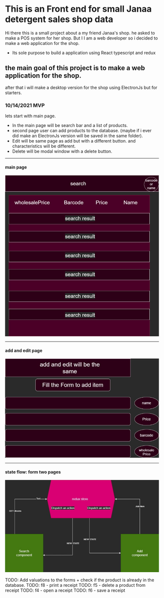 # This is an Front end for small Janaa detergent sales shop data

Hi there this is a small project about a my friend Janaa's shop.
he asked to make a POS system for her shop.
But I I am a web developer so i decided to make a web application for the shop.

- Its sole purpose to build a application using React typescript and redux

## the main goal of this project is to make a web application for the shop.

after that i will make a desktop version for the shop using ElectronJs but for starters.

### 10/14/2021 MVP

lets start with main page.

- In the main page will be search bar and a list of products.
- second page user can add products to the database. (maybe if i ever did make an ElectronJs version will be saved in the same folder).
- Edit will be same page as add but with a different button. and characteristics will be different.
- Delete will be modal window with a delete button.

---

#### main page

![main page](./readme-img/janaafrontend-searchpage.jpg)

---

#### add and edit page

![add](./readme-img/janaafrontend-addAndEdit.jpg)

---

#### state flow: form two pages

![state flow](./readme-img/janaafrontend-Page-4.jpg)

TODO: Add valuations to the forms + check if the product is already in the database.
TODO: f8 - print a receipt
TODO: f5 - delete a product from receipt
TODO: f4 - open a receipt
TODO: f6 - save a receipt
